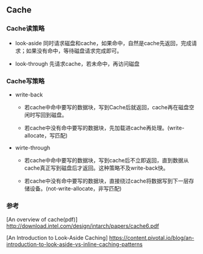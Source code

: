 ## Cache

### Cache读策略 

* look-aside
同时请求磁盘和cache，如果命中，自然是cache先返回，完成请求；如果没有命中，等待磁盘请求完成即可。


* look-through
先请求cache，若未命中，再访问磁盘


### Cache写策略 

* write-back

  * 若cache中命中要写的数据块，写到Cache后就返回，cache再在磁盘空闲时写回到磁盘。

  * 若cache中没有命中要写的数据块，先加载进cache再处理。(write-allocate，写匹配)

* wirte-through

  * 若cache中命中要写的数据块，写到cache后不立即返回，直到数据从cache真正写到磁盘后才返回。这种策略不及write-back快。

  * 若cache中没有命中要写的数据块，直接绕过cache将数据写到下一层存储设备。(not-write-allocate，非写匹配)

### 参考
[An overview of cache(pdf)]  http://download.intel.com/design/intarch/papers/cache6.pdf

[An Introduction to Look-Aside Caching] https://content.pivotal.io/blog/an-introduction-to-look-aside-vs-inline-caching-patterns

